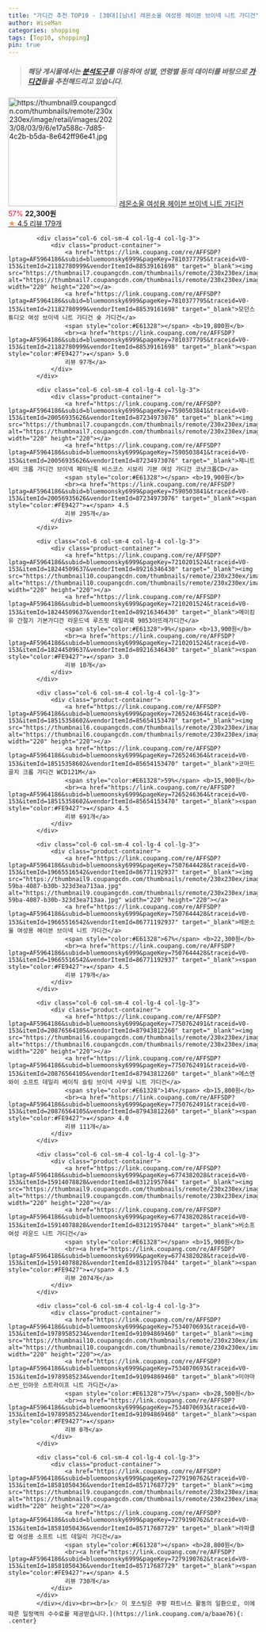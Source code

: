 ```yaml
---
title: "가디건 추천 TOP10 - [30대][남녀] 레몬소울 여성용 헤이븐 브이넥 니트 가디건"
author: WiseMan
categories: shopping
tags: [Top10, shopping]
pin: true
---
```


> ##### 해당 게시물에서는 [**분석도구**](https://itemscout.io/)를 이용하여 **성별**, **연령별** 등의 데이터를 바탕으로 [**가디건**](https://link.coupang.com/a/baae76)들을 추천해드리고 있습니다.
<div class="container"><div class="row">
            <div class="col-6 col-sm-4 col-lg-4 col-lg-3">
                <div class="product-container">
                    <a href="https://link.coupang.com/re/AFFSDP?lptag=AF5964186&subid=bluemoonsky6999&pageKey=7507644428&traceid=V0-153&itemId=19665516541&vendorItemId=86771192917" target="_blank"><img src="https://thumbnail9.coupangcdn.com/thumbnails/remote/230x230ex/image/retail/images/2023/08/03/9/6/e17a588c-7d85-4c2b-b5da-8e642ff96e41.jpg" alt="https://thumbnail9.coupangcdn.com/thumbnails/remote/230x230ex/image/retail/images/2023/08/03/9/6/e17a588c-7d85-4c2b-b5da-8e642ff96e41.jpg" width="220" height="220"></a>
                    <a href="https://link.coupang.com/re/AFFSDP?lptag=AF5964186&subid=bluemoonsky6999&pageKey=7507644428&traceid=V0-153&itemId=19665516541&vendorItemId=86771192917" target="_blank">레몬소울 여성용 헤이븐 브이넥 니트 가디건</a>
                    <span style="color:#E61328">57%</span> <b>22,300원</b>
                    <br><a href="https://link.coupang.com/re/AFFSDP?lptag=AF5964186&subid=bluemoonsky6999&pageKey=7507644428&traceid=V0-153&itemId=19665516541&vendorItemId=86771192917" target="_blank"><span style="color:#FE9427">★</span> 4.5
                    리뷰 179개</a>
                </div>
            </div>
            
            <div class="col-6 col-sm-4 col-lg-4 col-lg-3">
                <div class="product-container">
                    <a href="https://link.coupang.com/re/AFFSDP?lptag=AF5964186&subid=bluemoonsky6999&pageKey=7810377795&traceid=V0-153&itemId=21182780999&vendorItemId=88539161698" target="_blank"><img src="https://thumbnail7.coupangcdn.com/thumbnails/remote/230x230ex/image/vendor_inventory/9d49/04e356f24ceba1f1e9d106e8447ecc295d1d4011be50dab3ef0f77217b2a.jpeg" alt="https://thumbnail7.coupangcdn.com/thumbnails/remote/230x230ex/image/vendor_inventory/9d49/04e356f24ceba1f1e9d106e8447ecc295d1d4011be50dab3ef0f77217b2a.jpeg" width="220" height="220"></a>
                    <a href="https://link.coupang.com/re/AFFSDP?lptag=AF5964186&subid=bluemoonsky6999&pageKey=7810377795&traceid=V0-153&itemId=21182780999&vendorItemId=88539161698" target="_blank">모던스튜디오 여성 브이넥 니트 가디건 숏 가디건</a>
                    <span style="color:#E61328"></span> <b>19,800원</b>
                    <br><a href="https://link.coupang.com/re/AFFSDP?lptag=AF5964186&subid=bluemoonsky6999&pageKey=7810377795&traceid=V0-153&itemId=21182780999&vendorItemId=88539161698" target="_blank"><span style="color:#FE9427">★</span> 5.0
                    리뷰 97개</a>
                </div>
            </div>
            
            <div class="col-6 col-sm-4 col-lg-4 col-lg-3">
                <div class="product-container">
                    <a href="https://link.coupang.com/re/AFFSDP?lptag=AF5964186&subid=bluemoonsky6999&pageKey=7590503841&traceid=V0-153&itemId=20056935626&vendorItemId=87234973076" target="_blank"><img src="https://thumbnail7.coupangcdn.com/thumbnails/remote/230x230ex/image/vendor_inventory/a863/83882976a9be4010a6e6d7dec3fd11932bd790b7d35f0380a2b110aebefb.jpg" alt="https://thumbnail7.coupangcdn.com/thumbnails/remote/230x230ex/image/vendor_inventory/a863/83882976a9be4010a6e6d7dec3fd11932bd790b7d35f0380a2b110aebefb.jpg" width="220" height="220"></a>
                    <a href="https://link.coupang.com/re/AFFSDP?lptag=AF5964186&subid=bluemoonsky6999&pageKey=7590503841&traceid=V0-153&itemId=20056935626&vendorItemId=87234973076" target="_blank">제니트 세미 크롭 가디건 브이넥 페미닌룩 비스코스 시보리 기본 여성 가디건 코냥크롭CD</a>
                    <span style="color:#E61328"></span> <b>19,900원</b>
                    <br><a href="https://link.coupang.com/re/AFFSDP?lptag=AF5964186&subid=bluemoonsky6999&pageKey=7590503841&traceid=V0-153&itemId=20056935626&vendorItemId=87234973076" target="_blank"><span style="color:#FE9427">★</span> 4.5
                    리뷰 295개</a>
                </div>
            </div>
            
            <div class="col-6 col-sm-4 col-lg-4 col-lg-3">
                <div class="product-container">
                    <a href="https://link.coupang.com/re/AFFSDP?lptag=AF5964186&subid=bluemoonsky6999&pageKey=7210201524&traceid=V0-153&itemId=18244509637&vendorItemId=89216346430" target="_blank"><img src="https://thumbnail10.coupangcdn.com/thumbnails/remote/230x230ex/image/vendor_inventory/68ef/95d5400e751a72691c5faab40ab3c754406576832d1c643f14571af4016a.jpg" alt="https://thumbnail10.coupangcdn.com/thumbnails/remote/230x230ex/image/vendor_inventory/68ef/95d5400e751a72691c5faab40ab3c754406576832d1c643f14571af4016a.jpg" width="220" height="220"></a>
                    <a href="https://link.coupang.com/re/AFFSDP?lptag=AF5964186&subid=bluemoonsky6999&pageKey=7210201524&traceid=V0-153&itemId=18244509637&vendorItemId=89216346430" target="_blank">메이킹유 간절기 기본가디건 라운드넥 루즈핏 데일리룩 9053아뜨레가디건</a>
                    <span style="color:#E61328">9%</span> <b>13,900원</b>
                    <br><a href="https://link.coupang.com/re/AFFSDP?lptag=AF5964186&subid=bluemoonsky6999&pageKey=7210201524&traceid=V0-153&itemId=18244509637&vendorItemId=89216346430" target="_blank"><span style="color:#FE9427">★</span> 3.0
                    리뷰 10개</a>
                </div>
            </div>
            
            <div class="col-6 col-sm-4 col-lg-4 col-lg-3">
                <div class="product-container">
                    <a href="https://link.coupang.com/re/AFFSDP?lptag=AF5964186&subid=bluemoonsky6999&pageKey=7265246364&traceid=V0-153&itemId=18515358602&vendorItemId=85654153470" target="_blank"><img src="https://thumbnail6.coupangcdn.com/thumbnails/remote/230x230ex/image/vendor_inventory/a4b7/b6e384ac3d77eaa5271dc14a8855ba9702a60dffb880a505e4287439857b.jpg" alt="https://thumbnail6.coupangcdn.com/thumbnails/remote/230x230ex/image/vendor_inventory/a4b7/b6e384ac3d77eaa5271dc14a8855ba9702a60dffb880a505e4287439857b.jpg" width="220" height="220"></a>
                    <a href="https://link.coupang.com/re/AFFSDP?lptag=AF5964186&subid=bluemoonsky6999&pageKey=7265246364&traceid=V0-153&itemId=18515358602&vendorItemId=85654153470" target="_blank">코마드 골지 크롭 가디건 WCD121M</a>
                    <span style="color:#E61328">59%</span> <b>15,900원</b>
                    <br><a href="https://link.coupang.com/re/AFFSDP?lptag=AF5964186&subid=bluemoonsky6999&pageKey=7265246364&traceid=V0-153&itemId=18515358602&vendorItemId=85654153470" target="_blank"><span style="color:#FE9427">★</span> 4.5
                    리뷰 691개</a>
                </div>
            </div>
            
            <div class="col-6 col-sm-4 col-lg-4 col-lg-3">
                <div class="product-container">
                    <a href="https://link.coupang.com/re/AFFSDP?lptag=AF5964186&subid=bluemoonsky6999&pageKey=7507644428&traceid=V0-153&itemId=19665516542&vendorItemId=86771192937" target="_blank"><img src="https://thumbnail9.coupangcdn.com/thumbnails/remote/230x230ex/image/retail/images/2023/08/03/9/7/45c63840-59ba-4087-b30b-323d3ea713aa.jpg" alt="https://thumbnail9.coupangcdn.com/thumbnails/remote/230x230ex/image/retail/images/2023/08/03/9/7/45c63840-59ba-4087-b30b-323d3ea713aa.jpg" width="220" height="220"></a>
                    <a href="https://link.coupang.com/re/AFFSDP?lptag=AF5964186&subid=bluemoonsky6999&pageKey=7507644428&traceid=V0-153&itemId=19665516542&vendorItemId=86771192937" target="_blank">레몬소울 여성용 헤이븐 브이넥 니트 가디건</a>
                    <span style="color:#E61328">67%</span> <b>22,300원</b>
                    <br><a href="https://link.coupang.com/re/AFFSDP?lptag=AF5964186&subid=bluemoonsky6999&pageKey=7507644428&traceid=V0-153&itemId=19665516542&vendorItemId=86771192937" target="_blank"><span style="color:#FE9427">★</span> 4.5
                    리뷰 179개</a>
                </div>
            </div>
            
            <div class="col-6 col-sm-4 col-lg-4 col-lg-3">
                <div class="product-container">
                    <a href="https://link.coupang.com/re/AFFSDP?lptag=AF5964186&subid=bluemoonsky6999&pageKey=7750762491&traceid=V0-153&itemId=20876564105&vendorItemId=87943812260" target="_blank"><img src="https://thumbnail6.coupangcdn.com/thumbnails/remote/230x230ex/image/vendor_inventory/afc0/fc7e84d504b929c7a2ad9cf7967810f944758abf3d3d24d77e938b8e45f0.png" alt="https://thumbnail6.coupangcdn.com/thumbnails/remote/230x230ex/image/vendor_inventory/afc0/fc7e84d504b929c7a2ad9cf7967810f944758abf3d3d24d77e938b8e45f0.png" width="220" height="220"></a>
                    <a href="https://link.coupang.com/re/AFFSDP?lptag=AF5964186&subid=bluemoonsky6999&pageKey=7750762491&traceid=V0-153&itemId=20876564105&vendorItemId=87943812260" target="_blank">에스앤와이 소프트 데일리 베이직 슬림 브이넥 사무실 니트 가디건</a>
                    <span style="color:#E61328">14%</span> <b>15,800원</b>
                    <br><a href="https://link.coupang.com/re/AFFSDP?lptag=AF5964186&subid=bluemoonsky6999&pageKey=7750762491&traceid=V0-153&itemId=20876564105&vendorItemId=87943812260" target="_blank"><span style="color:#FE9427">★</span> 4.0
                    리뷰 111개</a>
                </div>
            </div>
            
            <div class="col-6 col-sm-4 col-lg-4 col-lg-3">
                <div class="product-container">
                    <a href="https://link.coupang.com/re/AFFSDP?lptag=AF5964186&subid=bluemoonsky6999&pageKey=6774382028&traceid=V0-153&itemId=15914078828&vendorItemId=83121957044" target="_blank"><img src="https://thumbnail9.coupangcdn.com/thumbnails/remote/230x230ex/image/vendor_inventory/7fb8/5539b31d0d85a101efe9c0963b4e069a5edcfbad46e1a9dbf504863db98f.jpg" alt="https://thumbnail9.coupangcdn.com/thumbnails/remote/230x230ex/image/vendor_inventory/7fb8/5539b31d0d85a101efe9c0963b4e069a5edcfbad46e1a9dbf504863db98f.jpg" width="220" height="220"></a>
                    <a href="https://link.coupang.com/re/AFFSDP?lptag=AF5964186&subid=bluemoonsky6999&pageKey=6774382028&traceid=V0-153&itemId=15914078828&vendorItemId=83121957044" target="_blank">비소프 여성 라운드 니트 가디건</a>
                    <span style="color:#E61328"></span> <b>15,900원</b>
                    <br><a href="https://link.coupang.com/re/AFFSDP?lptag=AF5964186&subid=bluemoonsky6999&pageKey=6774382028&traceid=V0-153&itemId=15914078828&vendorItemId=83121957044" target="_blank"><span style="color:#FE9427">★</span> 4.5
                    리뷰 2074개</a>
                </div>
            </div>
            
            <div class="col-6 col-sm-4 col-lg-4 col-lg-3">
                <div class="product-container">
                    <a href="https://link.coupang.com/re/AFFSDP?lptag=AF5964186&subid=bluemoonsky6999&pageKey=7534070693&traceid=V0-153&itemId=19789585234&vendorItemId=91094869460" target="_blank"><img src="https://thumbnail10.coupangcdn.com/thumbnails/remote/230x230ex/image/vendor_inventory/6313/0ebf3be7ff35dfadba961a464e8fe52f3a7c41c6f32a145b4ccec1abc84c.jpg" alt="https://thumbnail10.coupangcdn.com/thumbnails/remote/230x230ex/image/vendor_inventory/6313/0ebf3be7ff35dfadba961a464e8fe52f3a7c41c6f32a145b4ccec1abc84c.jpg" width="220" height="220"></a>
                    <a href="https://link.coupang.com/re/AFFSDP?lptag=AF5964186&subid=bluemoonsky6999&pageKey=7534070693&traceid=V0-153&itemId=19789585234&vendorItemId=91094869460" target="_blank">미아마스빈_인아웃 스트라이프 니트 가디건</a>
                    <span style="color:#E61328">75%</span> <b>28,500원</b>
                    <br><a href="https://link.coupang.com/re/AFFSDP?lptag=AF5964186&subid=bluemoonsky6999&pageKey=7534070693&traceid=V0-153&itemId=19789585234&vendorItemId=91094869460" target="_blank"><span style="color:#FE9427">★</span> 
                    리뷰 0개</a>
                </div>
            </div>
            
            <div class="col-6 col-sm-4 col-lg-4 col-lg-3">
                <div class="product-container">
                    <a href="https://link.coupang.com/re/AFFSDP?lptag=AF5964186&subid=bluemoonsky6999&pageKey=7279190762&traceid=V0-153&itemId=18581050436&vendorItemId=85717687729" target="_blank"><img src="https://thumbnail9.coupangcdn.com/thumbnails/remote/230x230ex/image/0820_amir_esrgan_inf40k_batch_0_max3k/96ce/b5689c289ca7d390c2fe3f3168d449eefeb6f0ed480186d00d604ded39c8.jpg" alt="https://thumbnail9.coupangcdn.com/thumbnails/remote/230x230ex/image/0820_amir_esrgan_inf40k_batch_0_max3k/96ce/b5689c289ca7d390c2fe3f3168d449eefeb6f0ed480186d00d604ded39c8.jpg" width="220" height="220"></a>
                    <a href="https://link.coupang.com/re/AFFSDP?lptag=AF5964186&subid=bluemoonsky6999&pageKey=7279190762&traceid=V0-153&itemId=18581050436&vendorItemId=85717687729" target="_blank">라파클럽 여성용 소프트 니트 데일리 가디건</a>
                    <span style="color:#E61328"></span> <b>28,800원</b>
                    <br><a href="https://link.coupang.com/re/AFFSDP?lptag=AF5964186&subid=bluemoonsky6999&pageKey=7279190762&traceid=V0-153&itemId=18581050436&vendorItemId=85717687729" target="_blank"><span style="color:#FE9427">★</span> 4.5
                    리뷰 730개</a>
                </div>
            </div>
            </div></div><br><br>[👉 이 포스팅은 쿠팡 파트너스 활동의 일환으로, 이에 따른 일정액의 수수료를 제공받습니다.](https://link.coupang.com/a/baae76){: .center}